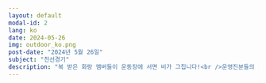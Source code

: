 ```yaml
---
layout: default
modal-id: 2
lang: ko
date: 2024-05-26
img: outdoor_ko.png
post-date: "2024년 5월 26일"
subject: "친선경기"
description: "복 받은 화랑 멤버들이 운동장에 서면 비가 그칩니다!<br />운영진분들의 노력과 정성으로 5월 맑은 하늘 이루어진 야외 친선경기는 성공적이었습니다. 시작하기 전에 장대비가 쏟아져 모두를 의아하게 만들었지만 늠름한 우리 선수들이 경기장에 들어서면 먹구름도 밀려나갑니다. 경기에 참여해주신 모든 분들께 감사드리고 응원해주신 분들께도 다시 한 번 감사의 말씀을 전합니다. 감사합니다."
---
```

